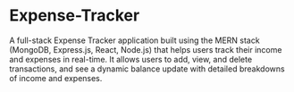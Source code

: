 # Expense-Tracker
A full-stack Expense Tracker application built using the MERN stack (MongoDB, Express.js, React, Node.js) that helps users track their income and expenses in real-time. It allows users to add, view, and delete transactions, and see a dynamic balance update with detailed breakdowns of income and expenses.
